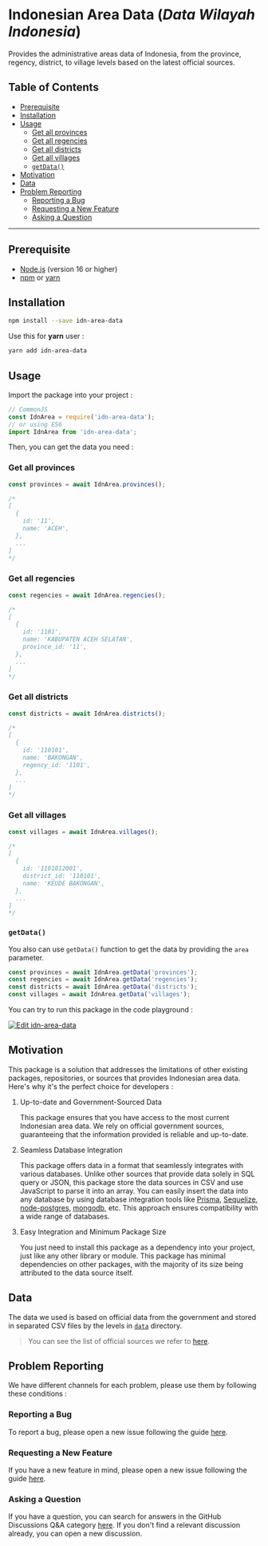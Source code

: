 <h1 align="">Indonesian Area Data (<i>Data Wilayah Indonesia</i>)</h1>

Provides the administrative areas data of Indonesia, from the province, regency, district, to village levels based on the latest official sources.

<h2>Table of Contents</h2>

- [Prerequisite](#prerequisite)
- [Installation](#installation)
- [Usage](#usage)
  - [Get all provinces](#get-all-provinces)
  - [Get all regencies](#get-all-regencies)
  - [Get all districts](#get-all-districts)
  - [Get all villages](#get-all-villages)
  - [`getData()`](#getdata)
- [Motivation](#motivation)
- [Data](#data)
- [Problem Reporting](#problem-reporting)
  - [Reporting a Bug](#reporting-a-bug)
  - [Requesting a New Feature](#requesting-a-new-feature)
  - [Asking a Question](#asking-a-question)

---

## Prerequisite

- [Node.js](https://nodejs.org) (version 16 or higher)
- [npm](https://www.npmjs.com) or [yarn](https://yarnpkg.com)

## Installation

```bash
npm install --save idn-area-data
```

Use this for **yarn** user :

```bash
yarn add idn-area-data
```

## Usage

Import the package into your project :

```js
// CommonJS
const IdnArea = require('idn-area-data');
// or using ES6
import IdnArea from 'idn-area-data';
```

Then, you can get the data you need :

### Get all provinces

```js
const provinces = await IdnArea.provinces();

/*
[
  {
    id: '11',
    name: 'ACEH',
  },
  ...
]
*/
```

### Get all regencies

```js
const regencies = await IdnArea.regencies();

/*
[
  {
    id: '1101',
    name: 'KABUPATEN ACEH SELATAN',
    province_id: '11',
  },
  ...
]
*/
```

### Get all districts

```js
const districts = await IdnArea.districts();

/*
[
  {
    id: '110101',
    name: 'BAKONGAN',
    regency_id: '1101',
  },
  ...
]
*/
```

### Get all villages

```js
const villages = await IdnArea.villages();

/*
[
  {
    id: '1101012001',
    district_id: '110101',
    name: 'KEUDE BAKONGAN',
  },
  ...
]
*/
```

### `getData()`

You also can use `getData()` function to get the data by providing the `area` parameter.

```js
const provinces = await IdnArea.getData('provinces');
const regencies = await IdnArea.getData('regencies');
const districts = await IdnArea.getData('districts');
const villages = await IdnArea.getData('villages');
```

You can try to run this package in the code playground :

[![Edit idn-area-data](https://codesandbox.io/static/img/play-codesandbox.svg)](https://codesandbox.io/p/sandbox/idn-area-data-rkievt)

## Motivation

This package is a solution that addresses the limitations of other existing packages, repositories, or sources that provides Indonesian area data. Here's why it's the perfect choice for developers :

1. Up-to-date and Government-Sourced Data

    This package ensures that you have access to the most current Indonesian area data. We rely on official government sources, guaranteeing that the information provided is reliable and up-to-date.

1. Seamless Database Integration

    This package offers data in a format that seamlessly integrates with various databases. Unlike other sources that provide data solely in SQL query or JSON, this package store the data sources in CSV and use JavaScript to parse it into an array. You can easily insert the data into any database by using database integration tools like [Prisma](https://www.prisma.io), [Sequelize](https://sequelize.org), [node-postgres](https://node-postgres.com), [mongodb](https://github.com/mongodb/node-mongodb-native), etc. This approach ensures compatibility with a wide range of databases.

1. Easy Integration and Minimum Package Size

    You just need to install this package as a dependency into your project, just like any other library or module. This package has minimal dependencies on other packages, with the majority of its size being attributed to the data source itself.

## Data

The data we used is based on official data from the government and stored in separated CSV files by the levels in [`data`](data) directory.

> You can see the list of official sources we refer to [here](docs/references.md).

## Problem Reporting

We have different channels for each problem, please use them by following these conditions :

### Reporting a Bug
To report a bug, please open a new issue following the guide [here](CONTRIBUTING.md#submitting-an-issue).

### Requesting a New Feature
If you have a new feature in mind, please open a new issue following the guide [here](CONTRIBUTING.md#submitting-an-issue).

### Asking a Question
If you have a question, you can search for answers in the GitHub Discussions Q&A category [here](https://github.com/fityannugroho/idn-area-data/discussions/categories/q-a). If you don't find a relevant discussion already, you can open a new discussion.
